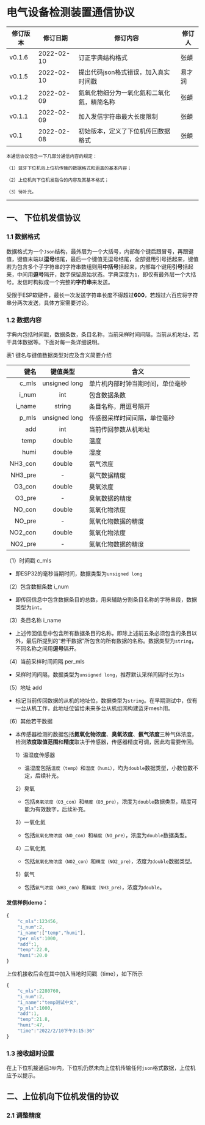 # 电气设备检测装置通信协议

|修订版本|	修订日期    |    修订内容                    |	修订人|
|  ---  |   ----       |      ---                       |  ---   |
| v0.1.6  |	2022-02-10 |	订正字典结构格式            	|张頔|
| v0.1.5  |	2022-02-10 |	提出代码json格式错误，加入真实时间戳	|易才润|
| v0.1.2  |	2022-02-09 |	氮氧化物细分为一氧化氮和二氧化氮，精简名称	|张頔|
| v0.1.1  |	2022-02-09 |	加入发信字符串最大长度限制	|张頔|
| v0.1  |	2022-02-08 |	初始版本，定义了下位机传回数据格式	|张頔|

    本通信协议包含一下几部分通信内容的规定：
    
    （1）蓝牙下位机向上位机传输的数据格式和涵盖的基本内容；
    
    （2）上位机向下位机发指令的内容及其基本格式；
    
    （3）待补充。

---

## 一、 下位机发信协议

### 1.1 数据格式

数据格式为一个`Json`结构，最外层为一个大括号，内部每个键后跟冒号，再跟键值，键值末端以**逗号**结尾，最后一个键值无逗号结尾，全部键用引号括起来，键值若为包含多个子字符串的字符串数组则用**中括号**括起来，内部每个键用**引号**括起来，中间用**逗号**隔开，数字保留原始状态。字典深度为`1`，即仅有最外层一个大括号。发信时构拟成一个完整的**字符串**来发送。

受限于ESP软硬件，最长一次发送字符串长度不得超过**600**，若超过六百应将字符串分两次发送，具体方案需要讨论。

### 1.2 数据内容

字典内包括时间戳，数据条数，条目名称，当前采样时间间隔，当前从机地址，若干具体数据等。下面对每一条详细说明。

表1 键名与键值数据类型对应及含义简要介绍

|键名|	键值类型|	含义|
|---:|   :---: |---   |
|c_mls|	unsigned long|	单片机内部时钟当期时间，单位毫秒|
i_num|	int|	包含数据条数
i_name|	string|	条目名称，用逗号隔开
p_mls|	unsigned long|	传感器采样时间间隔，单位毫秒
add|	int         |	当前传回参数从机地址
temp|	double|	温度
humi|	double|	湿度
NH3_con|	double|	氨气浓度
NH3_pre|	-|	氨气数据精度
O3_con|	double|	臭氧浓度
O3_pre|	-|	臭氧数据的精度
NO_con|	double|	氮氧化物浓度
NO_pre|	-|	氮氧化物数据的精度
NO2_con|	double|	氮氧化物浓度
NO2_pre|	-|	氮氧化物数据的精度

（1）时间戳 c_mls

- 即ESP32的毫秒当期时间，数据类型为`unsigned long`

（2）包含数据条数 i_num

- 即传回信息中包含数据条目的总数，用来辅助分割条目名称的字符串段，数据类型为`int`。

（3）条目名称 i_name

- 上述传回信息中包含所有数据条目的名称，即除上述前五条必须包含的条目以外，最后所提到的“若干数据”所包含的所有数据的名称。数据类型为`string`，不同名称之间用**逗号**隔开。

（4）当前采样时间间隔 per_mls

- 采样时间间隔，数据类型为`unsigned long`，推荐默认采样间隔时长为`1s`

（5）地址 add

- 标记当前传回数据的从机的地址位，数据类型为`string`。在早期测试中，仅有一台从机工作，此地址位留给未来多台从机组网构建蓝牙mesh用。

（6）其他若干数据

- 本传感器检测的数据包括**氮氧化物浓度**、**臭氧浓度**、**氨气浓度**三种气体浓度，检测**浓度取值范围**和**精度**取决于传感器，传感器精度可调，因此均需要传回。

    1）温湿度传感器

    - 温湿度包括`温度（temp）`和`湿度（humi）`，均为`double`数据类型，小数位数不定，后续补充。

    2）臭氧

    - 包括`臭氧浓度（O3_con）`和`精度（O3_pre）`，浓度为`double`数据类型，精度可能为有效数字，后续补充。

    3）一氧化氮

    - 包括`氮氧化物浓度（NO_con）`和`精度（NO_pre）`，浓度为`double`数据类型。

    4）二氧化氮

    - 包括`氮氧化物浓度（NO2_con）`和`精度（NO2_pre）`，浓度为`double`数据类型。

    5）氨气

    - 包括`氨气浓度（NH3_con）`和`精度（NH3_pre）`，浓度为`double`。

#### **发信样例demo：**

```javascript
{
    "c_mls":123456,
    "i_num":2,
    "i_name":["temp","humi"],
    "per_mls":1000,
    "add":1,
    "temp":22.0,
    "humi":20.0
}
```

上位机接收后会在其中加入当地时间戳（time），如下所示

```javascript
{
    "c_mls":2280760,
    "i_num":2,
    "i_name":"temp测试中文",
    "p_mls":1000,
    "add":1,
    "temp":21.8,
    "humi":47,
    "time":"2022/2/10下午3:15:36"
}
```

### 1.3 接收超时设置

在上下位机接通后`3秒`内，下位机仍然未向上位机传输任何`json`格式数据，上位机应予以提示。

## 二、上位机向下位机发信的协议

### 2.1 调整精度
